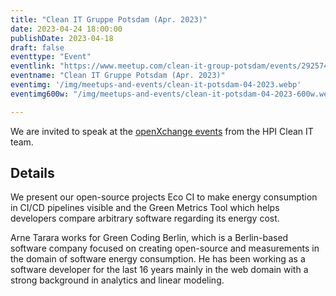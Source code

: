 ```yaml
---
title: "Clean IT Gruppe Potsdam (Apr. 2023)"
date: 2023-04-24 18:00:00
publishDate: 2023-04-18
draft: false
eventtype: "Event"
eventlink: "https://www.meetup.com/clean-it-group-potsdam/events/292574446/"
eventname: "Clean IT Gruppe Potsdam (Apr. 2023)"
eventimg: '/img/meetups-and-events/clean-it-potsdam-04-2023.webp'
eventimg600w: "/img/meetups-and-events/clean-it-potsdam-04-2023-600w.webp"

---
```


We are invited to speak at the [openXchange events](https://open.hpi.de/courses/cleanit2021/items/4YOS50CbwIdEkM4aQQ9zJF) from the HPI Clean IT team.

## Details

We present our open-source projects Eco CI to make energy consumption in CI/CD pipelines visible and the Green Metrics Tool which helps developers compare arbitrary software regarding its energy cost.

Arne Tarara works for Green Coding Berlin, which is a Berlin-based software company focused on creating open-source and measurements in the domain of software energy consumption. He has been working as a software developer for the last 16 years mainly in the web domain with a strong background in analytics and linear modeling.

